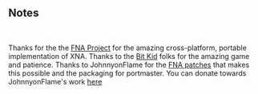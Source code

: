 ## Notes
<br/>

Thanks for the the [FNA Project](https://github.com/FNA-XNA/FNA) for the amazing cross-platform, portable implementation of XNA.
Thanks to the [Bit Kid](https://bitkidgames.com/) folks for the amazing game and patience.
Thanks to JohnnyonFlame for the [FNA patches](https://github.com/JohnnyonFlame/FNAPatches) that makes this possible and the packaging for portmaster.
You can donate towards JohnnyonFlame's work [here](https://ko-fi.com/johnnyonflame)
<br/>

